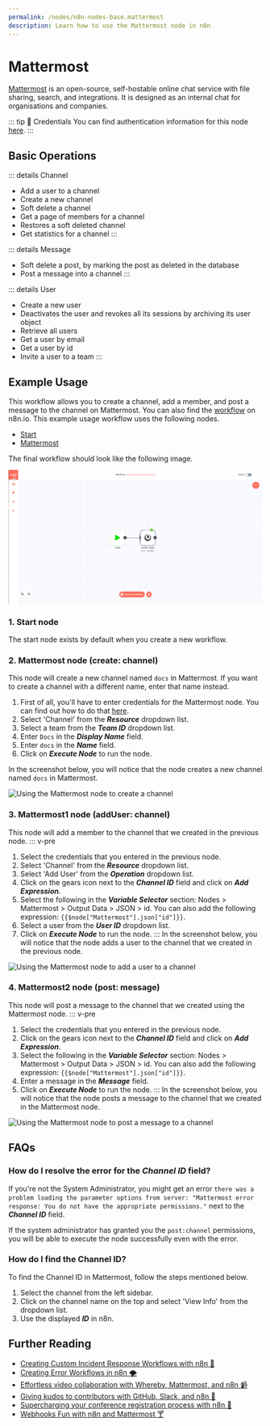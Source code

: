 ```yaml
---
permalink: /nodes/n8n-nodes-base.mattermost
description: Learn how to use the Mattermost node in n8n
---
```


# Mattermost

[Mattermost](https://mattermost.org/) is an open-source, self-hostable online chat service with file sharing, search, and integrations. It is designed as an internal chat for organisations and companies.

::: tip 🔑 Credentials
You can find authentication information for this node [here](../../../credentials/Mattermost/README.md).
:::

## Basic Operations

::: details Channel
- Add a user to a channel
- Create a new channel
- Soft delete a channel
- Get a page of members for a channel
- Restores a soft deleted channel
- Get statistics for a channel
:::

::: details Message
- Soft delete a post, by marking the post as deleted in the database
- Post a message into a channel
:::

::: details User
- Create a new user
- Deactivates the user and revokes all its sessions by archiving its user object
- Retrieve all users
- Get a user by email
- Get a user by id
- Invite a user to a team
:::

## Example Usage

This workflow allows you to create a channel, add a member, and post a message to the channel on Mattermost. You can also find the [workflow](https://n8n.io/workflows/832) on n8n.io. This example usage workflow uses the following nodes.
- [Start](../../core-nodes/Start/README.md)
- [Mattermost]()

The final workflow should look like the following image.

![A workflow with the Mattermost node](./workflow.png)

### 1. Start node

The start node exists by default when you create a new workflow.

### 2. Mattermost node (create: channel)

This node will create a new channel named `docs` in Mattermost. If you want to create a channel with a different name, enter that name instead.

1. First of all, you'll have to enter credentials for the Mattermost node. You can find out how to do that [here](../../../credentials/Mattermost/README.md).
2. Select 'Channel' from the ***Resource*** dropdown list.
3. Select a team from the ***Team ID*** dropdown list.
4. Enter `Docs` in the ***Display Name*** field.
5. Enter `docs` in the ***Name*** field.
6. Click on ***Execute Node*** to run the node.

In the screenshot below, you will notice that the node creates a new channel named `docs` in Mattermost.

![Using the Mattermost node to create a channel](./Mattermost_node.png)

### 3. Mattermost1 node (addUser: channel)

This node will add a member to the channel that we created in the previous node.
::: v-pre
1. Select the credentials that you entered in the previous node.
2. Select 'Channel' from the ***Resource*** dropdown list.
3. Select 'Add User' from the ***Operation*** dropdown list.
4. Click on the gears icon next to the ***Channel ID*** field and click on ***Add Expression***.
5. Select the following in the ***Variable Selector*** section: Nodes > Mattermost > Output Data > JSON > id. You can also add the following expression: `{{$node["Mattermost"].json["id"]}}`.
6. Select a user from the ***User ID*** dropdown list.
7. Click on ***Execute Node*** to run the node.
:::
In the screenshot below, you will notice that the node adds a user to the channel that we created in the previous node.

![Using the Mattermost node to add a user to a channel](./Mattermost1_node.png)

### 4. Mattermost2 node (post: message)

This node will post a message to the channel that we created using the Mattermost node.
::: v-pre
1. Select the credentials that you entered in the previous node.
2. Click on the gears icon next to the ***Channel ID*** field and click on ***Add Expression***.
3. Select the following in the ***Variable Selector*** section: Nodes > Mattermost > Output Data > JSON > id. You can also add the following expression: `{{$node["Mattermost"].json["id"]}}`.
4. Enter a message in the ***Message*** field.
5. Click on ***Execute Node*** to run the node.
:::
In the screenshot below, you will notice that the node posts a message to the channel that we created in the Mattermost node.

![Using the Mattermost node to post a message to a channel](./Mattermost2_node.png)

## FAQs

### How do I resolve the error for the ***Channel ID*** field?

If you're not the System Administrator, you might get an error `there was a problem loading the parameter options from server: "Mattermost error response: You do not have the appropriate permissions."` next to the ***Channel ID*** field.

If the system administrator has granted you the `post:channel` permissions, you will be able to execute the node successfully even with the error.

### How do I find the Channel ID?

To find the Channel ID in Mattermost, follow the steps mentioned below.

1. Select the channel from the left sidebar.
2. Click on the channel name on the top and select 'View Info' from the dropdown list.
3. Use the displayed ***ID*** in n8n.

## Further Reading

- [Creating Custom Incident Response Workflows with n8n 🚨](https://medium.com/n8n-io/creating-custom-incident-response-workflows-with-n8n-9baef0bbedb9)
- [Creating Error Workflows in n8n 🌪](https://medium.com/n8n-io/creating-error-workflows-in-n8n-6e03c9ecbc0f)
- [Effortless video collaboration with Whereby, Mattermost, and n8n 📹](https://medium.com/n8n-io/effortless-video-collaboration-with-whereby-mattermost-and-n8n-8fc397feb9cb)
- [Giving kudos to contributors with GitHub, Slack, and n8n 👏](https://medium.com/n8n-io/giving-kudos-to-contributors-with-github-slack-and-n8n-b3f5f4a653a6)
- [Supercharging your conference registration process with n8n 🎫](https://medium.com/n8n-io/supercharging-your-conference-registration-process-with-n8n-2831cdff37f9)
- [Webhooks Fun with n8n and Mattermost 🍸](https://medium.com/n8n-io/webhooks-fun-with-n8n-and-mattermost-4ebf7e2b4d2a)
